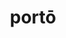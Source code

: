 ---
title: portō
meaning: to carry
ch: [six, mt, mt5thru7, ss, ss3]
pos: verb
inf: portāre
secondppstem: port
infend: āre
conjugation: first
derivatives: teleportation, comportment
---